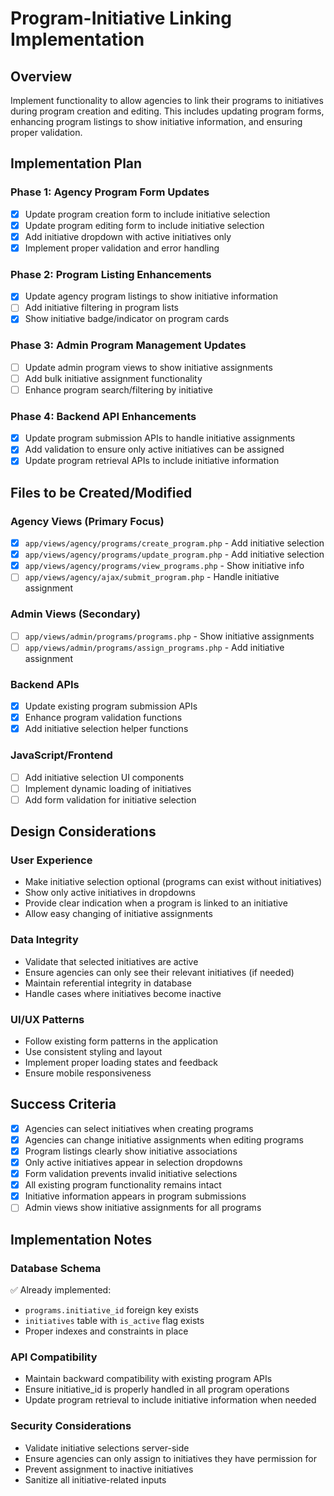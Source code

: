 # Program-Initiative Linking Implementation

## Overview
Implement functionality to allow agencies to link their programs to initiatives during program creation and editing. This includes updating program forms, enhancing program listings to show initiative information, and ensuring proper validation.

## Implementation Plan

### Phase 1: Agency Program Form Updates
- [x] Update program creation form to include initiative selection
- [x] Update program editing form to include initiative selection
- [x] Add initiative dropdown with active initiatives only
- [x] Implement proper validation and error handling

### Phase 2: Program Listing Enhancements
- [x] Update agency program listings to show initiative information
- [ ] Add initiative filtering in program lists
- [x] Show initiative badge/indicator on program cards

### Phase 3: Admin Program Management Updates
- [ ] Update admin program views to show initiative assignments
- [ ] Add bulk initiative assignment functionality
- [ ] Enhance program search/filtering by initiative

### Phase 4: Backend API Enhancements
- [x] Update program submission APIs to handle initiative assignments
- [x] Add validation to ensure only active initiatives can be assigned
- [x] Update program retrieval APIs to include initiative information

## Files to be Created/Modified

### Agency Views (Primary Focus)
- [x] `app/views/agency/programs/create_program.php` - Add initiative selection
- [x] `app/views/agency/programs/update_program.php` - Add initiative selection
- [x] `app/views/agency/programs/view_programs.php` - Show initiative info
- [ ] `app/views/agency/ajax/submit_program.php` - Handle initiative assignment

### Admin Views (Secondary)
- [ ] `app/views/admin/programs/programs.php` - Show initiative assignments
- [ ] `app/views/admin/programs/assign_programs.php` - Add initiative assignment

### Backend APIs
- [x] Update existing program submission APIs
- [x] Enhance program validation functions
- [x] Add initiative selection helper functions

### JavaScript/Frontend
- [ ] Add initiative selection UI components
- [ ] Implement dynamic loading of initiatives
- [ ] Add form validation for initiative selection

## Design Considerations

### User Experience
- Make initiative selection optional (programs can exist without initiatives)
- Show only active initiatives in dropdowns
- Provide clear indication when a program is linked to an initiative
- Allow easy changing of initiative assignments

### Data Integrity
- Validate that selected initiatives are active
- Ensure agencies can only see their relevant initiatives (if needed)
- Maintain referential integrity in database
- Handle cases where initiatives become inactive

### UI/UX Patterns
- Follow existing form patterns in the application
- Use consistent styling and layout
- Implement proper loading states and feedback
- Ensure mobile responsiveness

## Success Criteria
- [x] Agencies can select initiatives when creating programs
- [x] Agencies can change initiative assignments when editing programs
- [x] Program listings clearly show initiative associations
- [x] Only active initiatives appear in selection dropdowns
- [x] Form validation prevents invalid initiative selections
- [x] All existing program functionality remains intact
- [x] Initiative information appears in program submissions
- [ ] Admin views show initiative assignments for all programs

## Implementation Notes

### Database Schema
✅ Already implemented:
- `programs.initiative_id` foreign key exists
- `initiatives` table with `is_active` flag exists
- Proper indexes and constraints in place

### API Compatibility
- Maintain backward compatibility with existing program APIs
- Ensure initiative_id is properly handled in all program operations
- Update program retrieval to include initiative information when needed

### Security Considerations
- Validate initiative selections server-side
- Ensure agencies can only assign to initiatives they have permission for
- Prevent assignment to inactive initiatives
- Sanitize all initiative-related inputs
